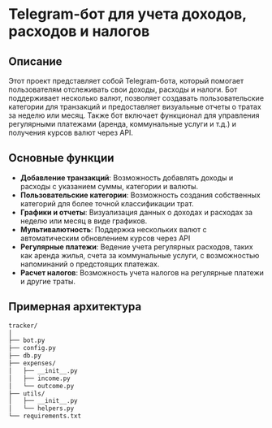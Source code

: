 # Telegram-бот для учета доходов, расходов и налогов

## Описание
Этот проект представляет собой Telegram-бота, который помогает пользователям отслеживать свои доходы, расходы и налоги. Бот поддерживает несколько валют, позволяет создавать пользовательские категории для транзакций и предоставляет визуальные отчеты о тратах за неделю или месяц. Также бот включает функционал для управления регулярными платежами (аренда, коммунальные услуги и т.д.) и получения курсов валют через API.

## Основные функции
- **Добавление транзакций**: Возможность добавлять доходы и расходы с указанием суммы, категории и валюты.
- **Пользовательские категории**: Возможность создания собственных категорий для более точной классификации трат.
- **Графики и отчеты**: Визуализация данных о доходах и расходах за неделю или месяц в виде графиков.
- **Мультивалютность**: Поддержка нескольких валют с автоматическим обновлением курсов через API
- **Регулярные платежи**: Ведение учета регулярных расходов, таких как аренда жилья, счета за коммунальные услуги, с возможностью напоминаний о предстоящих платежах.
- **Расчет налогов**: Возможность учета налогов на регулярные платежи и другие траты.


## Примерная архитектура
````bash
tracker/
│
├── bot.py               
├── config.py            
├── db.py                
├── expenses/
│   ├── __init__.py      
│   ├── income.py        
│   └── outcome.py       
├── utils/
│   ├── __init__.py     
│   └── helpers.py       
└── requirements.txt     
````